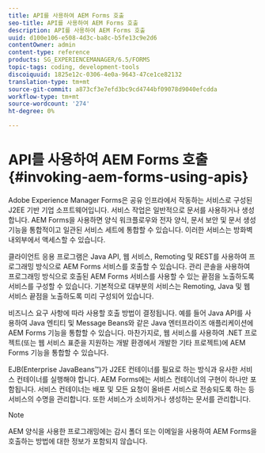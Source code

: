 ```yaml
---
title: API를 사용하여 AEM Forms 호출
seo-title: API를 사용하여 AEM Forms 호출
description: API를 사용하여 AEM Forms 호출
uuid: d100e106-e508-4d3c-ba8c-b5fe13c9e2d6
contentOwner: admin
content-type: reference
products: SG_EXPERIENCEMANAGER/6.5/FORMS
topic-tags: coding, development-tools
discoiquuid: 1825e12c-0306-4e0a-9643-47ce1ce82132
translation-type: tm+mt
source-git-commit: a873cf3e7efd3bc9cd4744bf09078d9040efcdda
workflow-type: tm+mt
source-wordcount: '274'
ht-degree: 0%

---
```



# API를 사용하여 AEM Forms 호출 {#invoking-aem-forms-using-apis}

Adobe Experience Manager Forms은 공유 인프라에서 작동하는 서비스로 구성된 J2EE 기반 기업 소프트웨어입니다. 서비스 작업은 일반적으로 문서를 사용하거나 생성합니다. AEM Forms을 사용하면 양식 워크플로우와 전자 양식, 문서 보안 및 문서 생성 기능을 통합적이고 일관된 서비스 세트에 통합할 수 있습니다. 이러한 서비스는 방화벽 내외부에서 액세스할 수 있습니다.

클라이언트 응용 프로그램은 Java API, 웹 서비스, Remoting 및 REST를 사용하여 프로그래밍 방식으로 AEM Forms 서비스를 호출할 수 있습니다. 관리 콘솔을 사용하여 프로그래밍 방식으로 호출된 AEM Forms 서비스를 사용할 수 있는 끝점을 노출하도록 서비스를 구성할 수 있습니다. 기본적으로 대부분의 서비스는 Remoting, Java 및 웹 서비스 끝점을 노출하도록 미리 구성되어 있습니다.

비즈니스 요구 사항에 따라 사용할 호출 방법이 결정됩니다. 예를 들어 Java API를 사용하여 Java 엔티티 및 Message Beans와 같은 Java 엔터프라이즈 애플리케이션에 AEM Forms 기능을 통합할 수 있습니다. 마찬가지로, 웹 서비스를 사용하여 .NET 프로젝트(또는 웹 서비스 표준을 지원하는 개발 환경에서 개발한 기타 프로젝트)에 AEM Forms 기능을 통합할 수 있습니다.

EJB(Enterprise JavaBeans™)가 J2EE 컨테이너를 필요로 하는 방식과 유사한 서비스 컨테이너를 실행해야 합니다. AEM Forms에는 서비스 컨테이너의 구현이 하나만 포함됩니다. 서비스 컨테이너는 배포 및 모든 요청이 올바른 서비스로 전송되도록 하는 등 서비스의 수명을 관리합니다. 또한 서비스가 소비하거나 생성하는 문서를 관리합니다.

>[!NOTE]
>
>AEM 양식을 사용한 프로그래밍에는 감시 폴더 또는 이메일을 사용하여 AEM Forms을 호출하는 방법에 대한 정보가 포함되지 않습니다.

